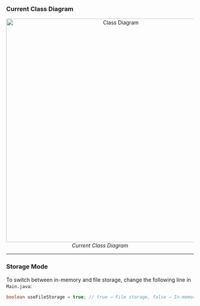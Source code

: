 ### Current Class Diagram

<p align="center">
  <img src="https://github.com/user-attachments/assets/734dfc14-badd-41b1-aa13-fa3865d7933b" alt="Class Diagram" width="600"/>
  <br/>
  <em>Current Class Diagram</em>
</p>

---

### Storage Mode

To switch between in-memory and file storage, change the following line in `Main.java`:

```java
boolean useFileStorage = true; // true → File storage, false → In-memory
